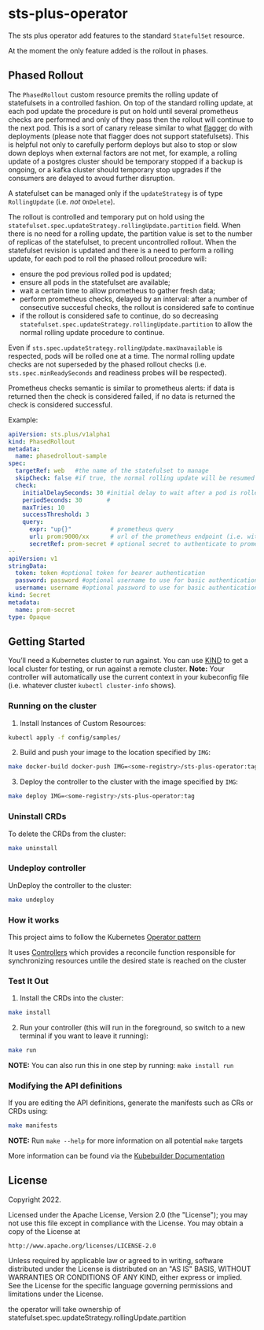 # sts-plus-operator
The sts plus operator add features to the standard `StatefulSet` resource.

At the moment the only feature added is the rollout in phases.

## Phased Rollout

The `PhasedRollout` custom resource premits the rolling update of statefulsets in a controlled fashion.
On top of the standard rolling update, at each pod update the procedure is put on hold until several prometheus checks are performed and only of they pass then the rollout will continue to the next pod.
This is a sort of canary release similar to what [flagger](https://flagger.app/) do with deployments (please note that flagger does not support statefulsets).
This is helpful not only to carefully perform deploys but also to stop or slow down deploys when external factors are not met, for example, a rolling update of a postgres cluster should be temporary stopped if a backup is ongoing, or a kafka cluster should temporary stop upgrades if the consumers are delayed to avoud further disruption.

A statefulset can be managed only if the `updateStrategy` is of type `RollingUpdate` (i.e. _not_ `OnDelete`).

The rollout is controlled and temporary put on hold using the `statefulset.spec.updateStrategy.rollingUpdate.partition` field. When there is no need for a rolling update, the partition value is set to the number of replicas of the statefulset, to precent uncontrolled rollout. When the statefulset revision is updated and there is a need to perform a rolling update, for each pod to roll the phased rollout procedure will:
* ensure the pod previous rolled pod is updated;
* ensure all pods in the statefulset are available;
* wait a certain time to allow prometheus to gather fresh data;
* perform prometheus checks, delayed by an interval: after a number of consecutive succesful checks, the rollout is considered safe to continue
* if the rollout is considered safe to continue, do so decreasing `statefulset.spec.updateStrategy.rollingUpdate.partition` to allow the normal rolling update procedure to continue.

Even if `sts.spec.updateStrategy.rollingUpdate.maxUnavailable` is respected, pods will be rolled one at a time. The normal rolling update checks are not superseded by the phased rollout checks (i.e. `sts.spec.minReadySeconds` and readiness probes will be respected).

Prometheus checks semantic is similar to prometheus alerts: if data is returned then the check is considered failed, if no data is returned the check is considered successful.

Example:
```yaml
apiVersion: sts.plus/v1alpha1
kind: PhasedRollout
metadata:
  name: phasedrollout-sample
spec:
  targetRef: web   #the name of the statefulset to manage
  skipCheck: false #if true, the normal rolling update will be resumed
  check:
    initialDelaySeconds: 30 #initial delay to wait after a pod is rolled, to permit prometheus to get fresh data
    periodSeconds: 30       #
    maxTries: 10
    successThreshold: 3
    query:
      expr: "up{}"           # prometheus query 
      url: prom:9000/xx      # url of the prometheus endpoint (i.e. without the `/api/v1/query` path)
      secretRef: prom-secret # optional secret to authenticate to prometheus
--
apiVersion: v1
stringData:
  token: token #optional token for bearer authentication
  password: password #optional username to use for basic authentication
  username: username #optional password to use for basic authentication
kind: Secret
metadata:
  name: prom-secret
type: Opaque

```

## Getting Started
You’ll need a Kubernetes cluster to run against. You can use [KIND](https://sigs.k8s.io/kind) to get a local cluster for testing, or run against a remote cluster.
**Note:** Your controller will automatically use the current context in your kubeconfig file (i.e. whatever cluster `kubectl cluster-info` shows).

### Running on the cluster
1. Install Instances of Custom Resources:

```sh
kubectl apply -f config/samples/
```

2. Build and push your image to the location specified by `IMG`:
	
```sh
make docker-build docker-push IMG=<some-registry>/sts-plus-operator:tag
```
	
3. Deploy the controller to the cluster with the image specified by `IMG`:

```sh
make deploy IMG=<some-registry>/sts-plus-operator:tag
```

### Uninstall CRDs
To delete the CRDs from the cluster:

```sh
make uninstall
```

### Undeploy controller
UnDeploy the controller to the cluster:

```sh
make undeploy
```

### How it works
This project aims to follow the Kubernetes [Operator pattern](https://kubernetes.io/docs/concepts/extend-kubernetes/operator/)

It uses [Controllers](https://kubernetes.io/docs/concepts/architecture/controller/) 
which provides a reconcile function responsible for synchronizing resources untile the desired state is reached on the cluster 

### Test It Out
1. Install the CRDs into the cluster:

```sh
make install
```

2. Run your controller (this will run in the foreground, so switch to a new terminal if you want to leave it running):

```sh
make run
```

**NOTE:** You can also run this in one step by running: `make install run`

### Modifying the API definitions
If you are editing the API definitions, generate the manifests such as CRs or CRDs using:

```sh
make manifests
```

**NOTE:** Run `make --help` for more information on all potential `make` targets

More information can be found via the [Kubebuilder Documentation](https://book.kubebuilder.io/introduction.html)

## License

Copyright 2022.

Licensed under the Apache License, Version 2.0 (the "License");
you may not use this file except in compliance with the License.
You may obtain a copy of the License at

    http://www.apache.org/licenses/LICENSE-2.0

Unless required by applicable law or agreed to in writing, software
distributed under the License is distributed on an "AS IS" BASIS,
WITHOUT WARRANTIES OR CONDITIONS OF ANY KIND, either express or implied.
See the License for the specific language governing permissions and
limitations under the License.


the operator will take ownership of statefulset.spec.updateStrategy.rollingUpdate.partition
